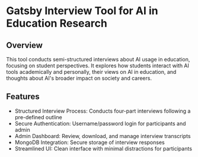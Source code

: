 # Gatsby Interview Tool for AI in Education Research

## Overview

This tool conducts semi-structured interviews about AI usage in education, focusing on student perspectives. It explores how students interact with AI tools academically and personally, their views on AI in education, and thoughts about AI's broader impact on society and careers.

## Features

- Structured Interview Process: Conducts four-part interviews following a pre-defined outline
- Secure Authentication: Username/password login for participants and admin
- Admin Dashboard: Review, download, and manage interview transcripts
- MongoDB Integration: Secure storage of interview responses
- Streamlined UI: Clean interface with minimal distractions for participants
